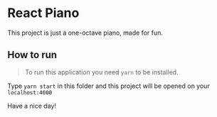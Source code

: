 # React Piano

This project is just a one-octave piano, made for fun.

## How to run

> To run this application you need `yarn` to be installed.

Type `yarn start` in this folder and this project will be opened on your `localhost:4000`

Have a nice day!
